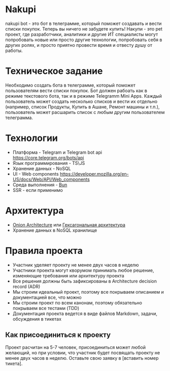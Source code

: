 # Nakupi
nakupi bot - это бот в телеграмме, который поможет создавать и вести списки покупок. Теперь вы ничего не забудете купить!
Накупи - это pet проект, где разработчики, аналитики и другие ИТ специалисты могут попробовать новые или просто другие технологии, попробовать себя в других ролях, и просто приятно провести время и отвесту душу от работы.

# Техническое задание
Необходимо создать бота в телеграмме, который поможет пользователям вести списки покупок. Бот должен рабоать как в режиме текстового бота, так и в режиме Telegramm Mini Apps. Каждый пользователь может создать несколько списков и вести их отдельно (например, список Продукты, Купить в Ашане, Ремонт машины и т.п.), пользователь может расшарить список с любым другим пользователем телеграмма. 

# Технологии
* Платформа - Telegram и Telegram bot api https://core.telegram.org/bots/api
* Язык программирования - TS\JS
* Хранение данных - NoSQL
* UI - Web components https://developer.mozilla.org/en-US/docs/Web/API/Web_components
* Среда выполнения - [Bun](https://bun.sh/)
* SSR - если применимо

# Архитектура
* [Onion Architecture](https://tproger.ru/articles/onion-architecture-251413) или [Гексагональная архитектура](https://habr.com/ru/articles/267125/)
* Хранение данных в NoSQL хранилище

# Правила проекта
* Участник уделяет проекту не менее двух часов в неделю
* Участники проекта могут кворумом принимать любое решение, изменяющие требования или архитектуру проекта
* Все решения должны быть зафиксированы в Architecture decision record (ADR)
* Мы строим идеальный проект, поэтому все покрываем описанием и документацией все, что можно
* Мы строим проект по всем канонам, поэтому обязательно покрываем все тестами (TDD)
* Документация проекта ведется в виде файлов Markdown, задачи, обсуждения в тикетах

## Как присоединиться к проекту
Проект расчитан на 5-7 человек, присоединиться может любой желающий, но при условии, что участник будет посвящать проекту не менее двух часов в неделю. Оставьте свою заявку в [вставить номер тикета].
